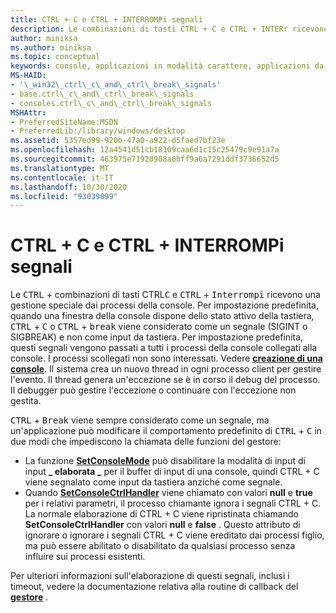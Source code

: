 ```yaml
---
title: CTRL + C e CTRL + INTERROMPi segnali
description: Le combinazioni di tasti CTRL + C e CTRL + INTERr ricevono una gestione speciale dai processi della console.
author: miniksa
ms.author: miniksa
ms.topic: conceptual
keywords: console, applicazioni in modalità carattere, applicazioni da riga di comando, applicazioni di terminale, api della console
MS-HAID:
- '\_win32\_ctrl\_c\_and\_ctrl\_break\_signals'
- base.ctrl\_c\_and\_ctrl\_break\_signals
- consoles.ctrl\_c\_and\_ctrl\_break\_signals
MSHAttr:
- PreferredSiteName:MSDN
- PreferredLib:/library/windows/desktop
ms.assetid: 5357ed99-920b-47a0-a922-d5faed7bf23e
ms.openlocfilehash: 12a4541d51cb18109caa6d1c15c25479c9e91a7a
ms.sourcegitcommit: 463975e71920908a6bff9a6a7291ddf3736652d5
ms.translationtype: MT
ms.contentlocale: it-IT
ms.lasthandoff: 10/30/2020
ms.locfileid: "93039099"
---
```

# <a name="ctrlc-and-ctrlbreak-signals"></a>CTRL + C e CTRL + INTERROMPi segnali

Le <kbd>CTRL</kbd> + combinazioni di tasti CTRL<kbd>C</kbd> e <kbd>CTRL</kbd> + <kbd>Interrompi</kbd> ricevono una gestione speciale dai processi della console. Per impostazione predefinita, quando una finestra della console dispone dello stato attivo della tastiera, <kbd>CTRL</kbd> + <kbd>C</kbd> o <kbd>CTRL</kbd> + <kbd>break</kbd> viene considerato come un segnale (SIGINT o SIGBREAK) e non come input da tastiera. Per impostazione predefinita, questi segnali vengono passati a tutti i processi della console collegati alla console. I processi scollegati non sono interessati. Vedere [**creazione di una console**](creation-of-a-console.md). Il sistema crea un nuovo thread in ogni processo client per gestire l'evento. Il thread genera un'eccezione se è in corso il debug del processo. Il debugger può gestire l'eccezione o continuare con l'eccezione non gestita.

<kbd>CTRL</kbd> + <kbd>Break</kbd> viene sempre considerato come un segnale, ma un'applicazione può modificare il comportamento predefinito di <kbd>CTRL</kbd> + <kbd>C</kbd> in due modi che impediscono la chiamata delle funzioni del gestore:

- La funzione [**SetConsoleMode**](setconsolemode.md) può disabilitare la modalità di input di input **\_ elaborata \_** per il buffer di input di una console, quindi CTRL + C viene segnalato come input da tastiera anziché come segnale.
- Quando [**SetConsoleCtrlHandler**](setconsolectrlhandler.md) viene chiamato con valori **null** e **true** per i relativi parametri, il processo chiamante ignora i segnali CTRL + C. La normale elaborazione di CTRL + C viene ripristinata chiamando **SetConsoleCtrlHandler** con valori **null** e **false** . Questo attributo di ignorare o ignorare i segnali CTRL + C viene ereditato dai processi figlio, ma può essere abilitato o disabilitato da qualsiasi processo senza influire sui processi esistenti.

Per ulteriori informazioni sull'elaborazione di questi segnali, inclusi i timeout, vedere la documentazione relativa alla routine di callback del [**gestore**](handlerroutine.md) .
